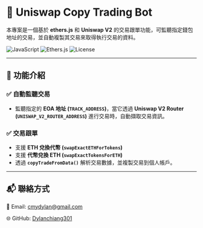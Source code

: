 # 🔄 Uniswap Copy Trading Bot

本專案是一個基於 **ethers.js** 和 **Uniswap V2** 的交易跟單功能，可監聽指定錢包地址的交易，並自動複製其交易來取得執行交易的資料。

![JavaScript](https://img.shields.io/badge/JavaScript-ES6-yellow)
![Ethers.js](https://img.shields.io/badge/ethers.js-5.7.2-blue)
![License](https://img.shields.io/badge/License-MIT-green)

---

## **📌 功能介紹**
### ✅ **自動監聽交易**
- 監聽指定的 **EOA 地址 (`TRACK_ADDRESS`)**，當它透過 **Uniswap V2 Router (`UNISWAP_V2_ROUTER_ADDRESS`)** 進行交易時，自動擷取交易資訊。

### ✅ **交易跟單**
- 支援 **ETH 兌換代幣 (`swapExactETHForTokens`)**
- 支援 **代幣兌換 ETH (`swapExactTokensForETH`)**
- 透過 **`copyTradeFromData()`** 解析交易數據，並複製交易到個人帳戶。

---

## 📬 聯絡方式
📧 Email: cmydylan@gmail.com

🌐 GitHub: [Dylanchiang301](https://github.com/Dylanchiang301)

